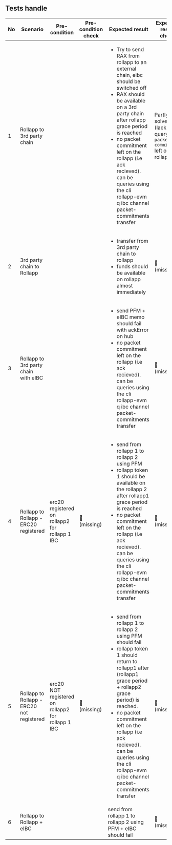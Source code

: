 ## Tests handle

| No | Scenario | Pre-condition | Pre-condition check | Expected result | Expected result check | Covered By |
|----|----------|---------------|---------------------|-----------------|-----------------------|------------|
| 1  | Rollapp to 3rd party chain  | | | <ul> <li> Try to send RAX from rollapp to an external chain, eibc should be switched off </li> <li> RAX should be available on a 3rd party chain  after rollapp grace period is reached </li> <li> no packet commitment left on the rollapp (i.e ack recieved). can be queries using the cli rollapp-evm q ibc channel packet-commitments transfer <channel-id> </li> </ul> | Partly solved <br> (lack query `packet commitment` left on the rollapp) | [test_pfm_with_grace_period](../tests/ibc_pfm_with_grace_period_test.go) |
| 2  | 3rd party chain to Rollapp | | | <ul> <li> transfer from 3rd party chain to rollapp</li> <li> funds should be available on rollapp almost immediately </li> </ul> | 🛑 <br> (missing) | TODO |
| 3  | Rollapp to 3rd party chain with eIBC | | | <ul> <li> send PFM + eIBC memo should fail with ackError on hub  </li> <li> no packet commitment left on the rollapp (i.e ack recieved). can be queries using the cli rollapp-evm q ibc channel packet-commitments transfer <channel-id> </li> </ul>| 🛑 <br> (missing) | TODO |
| 4  | Rollapp to Rollapp - ERC20 registered | erc20  registered on rollapp2 for rollapp 1 IBC | 🛑 <br> (missing) | <ul> <li> send from rollapp 1 to rollapp 2 using PFM </li> <li> rollapp token 1 should be available on the rollapp 2  after rollapp1 grace period is reached </li> <li> no packet commitment left on the rollapp (i.e ack recieved). can be queries using the cli rollapp-evm q ibc channel packet-commitments transfer <channel-id> </li> </ul> | 🛑 <br> (missing) | TODO |
| 5  | Rollapp to Rollapp - ERC20 not registered | erc20  NOT registered on rollapp2 for rollapp 1 IBC | 🛑 <br> (missing) | <ul> <li> send from rollapp 1 to rollapp 2 using PFM should fail  </li> <li> rollapp token 1  should return to rollapp1 after (rollapp1 grace period + rollapp2 grace period)  is reached. </li> <li> no packet commitment left on the rollapp (i.e ack recieved). can be queries using the cli rollapp-evm q ibc channel packet-commitments transfer <channel-id> </li> </ul> | 🛑 <br> (missing) | TODO |
| 6  | Rollapp to Rollapp + eIBC | | | send from rollapp 1 to rollapp 2 using PFM + eIBC should fail |  🛑 <br> (missing) | TODO |